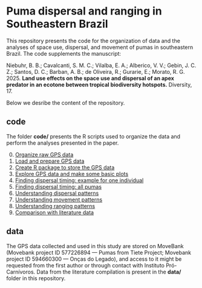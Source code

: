 # Puma dispersal and ranging in Southeastern Brazil

This repository presents the code for the organization of data and the analyses 
of space use, dispersal, and movement of pumas in southeastern Brazil.
The code supplements the manuscript:

Niebuhr, B. B.; Cavalcanti, S. M. C.; Vilalba, E. A.; Alberico, V. V.; Gebin, J. C. Z.; 
Santos, D. C.; Barban, A. B.; de Oliveira, R.; Gurarie, E.; Morato, R. G. 2025. 
**Land use effects on the space use and dispersal of an apex predator in an ecotone between tropical biodiversity hotspots.** 
Diversity, 17.

Below we desribe the content of the repository.

## code

The folder **code/** presents the R scripts used to organize the data and perform the analyses presented in the paper.

0. [Organize raw GPS data](code/00_organize_raw_data.R) 
1. [Load and prepare GPS data](code/01_dispersal_load_data.R)
2. [Create R package to store the GPS data](code/02_create_data_package.R)
3. [Explore GPS data and make some basic plots](code/03_plot_explore.R)
4. [Finding dispersal timing: example for one individual](code/04_arima_fit_1ind.R)
5. [Finding dispersal timing: all pumas](code/05_arima_fit_multiple_animals_pkg.R)
6. [Understanding dispersal patterns](code/06_arima_understand_dispersal.R)
7. [Understanding movement patterns](code/07_understand_movement.R)
8. [Understanding ranging patterns](code/08_understand_ranging.R)
9. [Comparison with literature data](code/09_compare_literature.R)

## data

The GPS data collected and used in this study are stored on MoveBank (Movebank project ID 577226894 — Pumas from Tiete Project; 
Movebank project ID 594660300 — Onças do Legado), and access to it might be requested from the first author or through contact with 
Instituto Pró-Carnívoros. Data from the literature compilation is present in the **data/** folder in this repository. 

